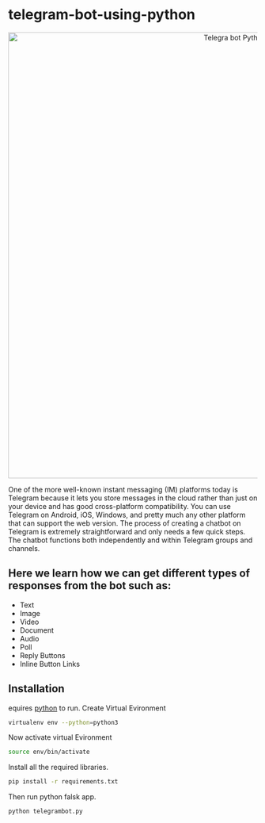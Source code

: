 

# telegram-bot-using-python

<p align = "center"><a herf = "#" alt = "Mrjoker"><img src ="https://socialify.git.ci/kjeymax/telegram-bot-using-python/image?font=Rokkitt&language=1&logo=https%3A%2F%2Ftelegra.ph%2Ffile%2Fdc64567b7281f5fd4be32.png&name=1&owner=1&pattern=Circuit%20Board&theme=Dark
" alt="Telegra bot Python" width="900"</a></p>

One of the more well-known instant messaging (IM) platforms today is Telegram because it lets you store messages in the cloud rather than just on your device and has good cross-platform compatibility. You can use Telegram on Android, iOS, Windows, and pretty much any other platform that can support the web version. The process of creating a chatbot on Telegram is extremely straightforward and only needs a few quick steps. The chatbot functions both independently and within Telegram groups and channels.

## Here we learn how we can get different types of responses from the bot such as:

- Text
- Image
- Video
- Document
- Audio
- Poll
- Reply Buttons
- Inline Button Links

## Installation

equires [python](https://www.python.org/) to run.
Create Virtual Evironment

```sh
virtualenv env --python=python3
```
Now activate virtual Evironment
```sh
source env/bin/activate
```
Install all the required libraries.

```sh
pip install -r requirements.txt
```
Then run python falsk app.
```sh
python telegrambot.py
```
